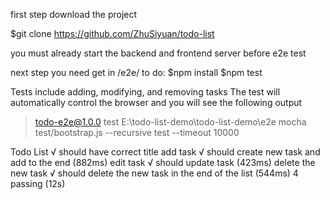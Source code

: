 first step download the project 

$git clone https://github.com/ZhuSiyuan/todo-list

you must already start the backend and frontend server before e2e test

next step you need get in /e2e/ to do:
$npm install
$npm test

Tests include adding, modifying, and removing tasks
The test will automatically control the browser and you will see the following output
> todo-e2e@1.0.0 test E:\todo-list-demo\todo-list-demo\e2e
> mocha test/bootstrap.js --recursive test --timeout 10000



  Todo List
    √ should have correct title
    add task
      √ should create new task and add to the end (882ms)
    edit task
      √ should update task (423ms)
    delete the new task
      √ should delete the new task in the end of the list (544ms)
    4 passing (12s)